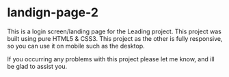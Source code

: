 # landign-page-2
This is a login screen/landing page for the Leading project. 
This project was built using pure HTML5 & CSS3. 
This project as the other is fully responsive, so you can use it on mobile such as the desktop.

If you occurring any problems with this project please let me know, and ill be glad to assist you.

